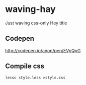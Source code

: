 # waving-hay

Just waving css-only Hey title

## Codepen

http://codepen.io/anon/pen/EVgQgG


## Compile css

```
lessc style.less >style.css
```